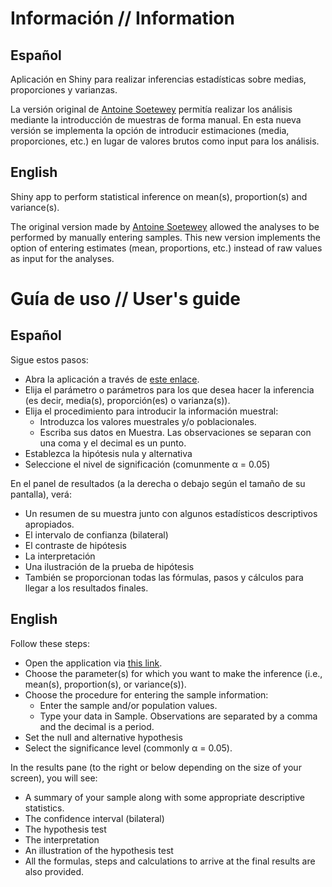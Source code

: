 # Información // Information

## Español
Aplicación en Shiny para realizar inferencias estadísticas sobre medias, proporciones y varianzas. 

La versión original de [Antoine Soetewey](https://github.com/AntoineSoetewey/statistics-201/tree/master) permitía realizar los análisis mediante la introducción de muestras de forma manual. En esta nueva versión se implementa la opción de introducir estimaciones (media, proporciones, etc.) en lugar de valores brutos como input para los análisis. 

## English

Shiny app to perform statistical inference on mean(s), proportion(s) and variance(s).

The original version made by [Antoine Soetewey](https://github.com/AntoineSoetewey/statistics-201/tree/master) allowed the analyses to be performed by manually entering samples. This new version implements the option of entering estimates (mean, proportions, etc.) instead of raw values as input for the analyses. 

# Guía de uso // User's guide 

## Español

Sigue estos pasos:

- Abra la aplicación a través de [este enlace](https://urjcstatistics.shinyapps.io/shiny-inferencia/).
- Elija el parámetro o parámetros para los que desea hacer la inferencia (es decir, media(s), proporción(es) o varianza(s)).
- Elija el procedimiento para introducir la información muestral:
  - Introduzca los valores muestrales y/o poblacionales. 
  - Escriba sus datos en Muestra. Las observaciones se separan con una coma y el decimal es un punto. 
- Establezca la hipótesis nula y alternativa
- Seleccione el nivel de significación (comunmente α = 0.05)

En el panel de resultados (a la derecha o debajo según el tamaño de su pantalla), verá:

- Un resumen de su muestra junto con algunos estadísticos descriptivos apropiados.
- El intervalo de confianza (bilateral)
- El contraste de hipótesis
- La interpretación
- Una ilustración de la prueba de hipótesis
- También se proporcionan todas las fórmulas, pasos y cálculos para llegar a los resultados finales.

## English

Follow these steps:

- Open the application via [this link](https://urjcstatistics.shinyapps.io/shiny-inferencia/).
- Choose the parameter(s) for which you want to make the inference (i.e., mean(s), proportion(s), or variance(s)).
- Choose the procedure for entering the sample information:
  - Enter the sample and/or population values. 
  - Type your data in Sample. Observations are separated by a comma and the decimal is a period. 
- Set the null and alternative hypothesis
- Select the significance level (commonly α = 0.05).

In the results pane (to the right or below depending on the size of your screen), you will see:

- A summary of your sample along with some appropriate descriptive statistics.
- The confidence interval (bilateral)
- The hypothesis test
- The interpretation
- An illustration of the hypothesis test
- All the formulas, steps and calculations to arrive at the final results are also provided.
